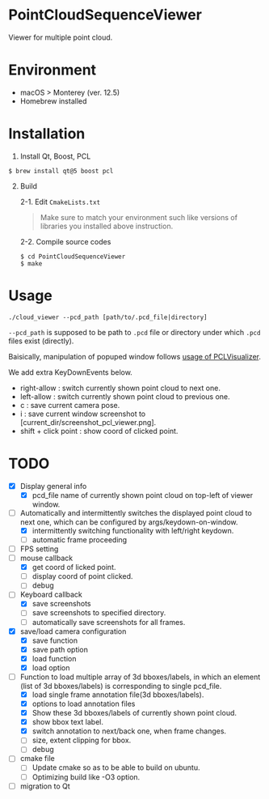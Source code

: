 # PointCloudSequenceViewer

Viewer for multiple point cloud.  

# Environment

- macOS > Monterey (ver. 12.5)  
- Homebrew installed  


# Installation

1. Install Qt, Boost, PCL  

```
$ brew install qt@5 boost pcl
```

2. Build  

    2-1. Edit `CmakeLists.txt`  

    > Make sure to match your environment such like versions of libraries you installed above instruction.  

    2-2. Compile source codes  
    
    ```
    $ cd PointCloudSequenceViewer
    $ make
    ```


# Usage

```
./cloud_viewer --pcd_path [path/to/.pcd_file|directory]
```

`--pcd_path` is supposed to be path to `.pcd` file or directory under which `.pcd` files exist (directly).  

Baisically, manipulation of popuped window follows [usage of PCLVisualizer](https://pcl.readthedocs.io/projects/tutorials/en/master/pcl_visualizer.html#compiling-and-running-the-program).  

We add extra KeyDownEvents below.  
- right-allow : switch currently shown point cloud to next one.  
- left-allow : switch currently shown point cloud to previous one.  
- c : save current camera pose.  
- i : save current window screenshot to [current_dir/screenshot_pcl_viewer.png].
- shift + click point : show coord of clicked point.


# TODO

- [x] Display general info  
    - [x] pcd_file name of currently shown point cloud on top-left of viewer window.    
- [ ] Automatically and intermittently switches the displayed point cloud to next one, which can be configured by args/keydown-on-window.  
    - [x] intermittently switching functionality with left/right keydown.  
    - [ ] automatic frame proceeding  
- [ ] FPS setting  
- [ ] mouse callback  
    - [x] get coord of licked point.  
    - [ ] display coord of point clicked.  
    - [ ] debug  
- [ ] Keyboard callback  
    - [x] save screenshots  
    - [ ] save screenshots to specified directory.
    - [ ] automatically save screenshots for all frames.  
- [x] save/load camera configuration  
    - [x] save function  
    - [x] save path option  
    - [x] load function  
    - [x] load option  
- [ ] Function to load multiple array of 3d bboxes/labels, in which an element (list of 3d bboxes/labels) is corresponding to single pcd_file.  
    - [x] load single frame annotation file(3d bboxes/labels).  
    - [x] options to load annotation files  
    - [x] Show these 3d bboxes/labels of currently shown point cloud.  
    - [x] show bbox text label.  
    - [x] switch annotation to next/back one, when frame changes.  
    - [ ] size, extent clipping for bbox.  
    - [ ] debug  
- [ ] cmake file  
    - [ ] Update cmake so as to be able to build on ubuntu.  
    - [ ] Optimizing build like -O3 option.  
- [ ] migration to Qt  

<!-- # 気になるところ

- SequenceViewerにPointCloudを持たせる必要がない? -> もしくは、cloudをアップデート+viewerの更新をするメンバ関数を追加する?
- callbackの型がvoid* -> まぁまぁどうしようもない、、スマートポインタを使うなど、、?
- SequenceViewer::current_pcd_idはprotectedにした方が良い？ -->